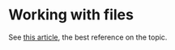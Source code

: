 Working with files
==================

See [this article](http://nomad.uk.net/articles/working-with-files-in-the-d-programming-language.html), the best reference on the topic.
